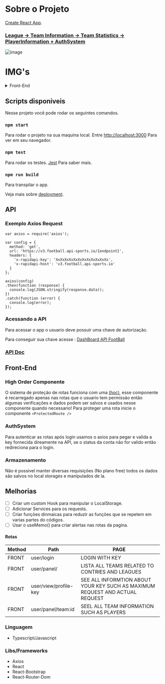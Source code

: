# Sobre o Projeto
[Create React App](https://github.com/facebook/create-react-app).

### [League -> Team Information -> Team Statistics -> PlayerInformation + AuthSystem ](https://github.com/Underewarrr/trade-technology-front-end-api-football/pull/2)
![image](https://github.com/Underewarrr/trade-technology-front-end-api-football/assets/74227915/7b9ac410-ad10-4de7-b432-d5c2adcde630)

# IMG's
<details>
  <summary>Front-End</summary>
  <img src="https://github.com/Underewarrr/trade-technology-front-end-api-football/assets/74227915/cd6d95d3-445e-434a-b13d-79e35d699195" />
  <img src="https://github.com/Underewarrr/trade-technology-front-end-api-football/assets/74227915/c18511ea-0b0f-4ac3-8deb-d2fea2a3309c"/>
   <img src="https://github.com/Underewarrr/trade-technology-front-end-api-football/assets/74227915/0a833ac5-1990-4bdc-b49a-2dc34fb9c5b5"/>
  <img src="https://github.com/Underewarrr/trade-technology-front-end-api-football/assets/74227915/487213ca-5087-4a90-a271-9870fcd7710d" />
  <img src="https://github.com/Underewarrr/trade-technology-front-end-api-football/assets/74227915/be63f016-0e49-49f1-9666-7230d281d101" />
  <img src="https://github.com/Underewarrr/trade-technology-front-end-api-football/assets/74227915/a38249ac-38f4-4154-b1ab-9ea80df17ea2" />
 <img src="https://github.com/Underewarrr/trade-technology-front-end-api-football/assets/74227915/b8925bf9-fbfb-4054-a6b3-a89d97fe8772" />
</details>

## Scripts disponiveis

Nesse projeto você pode rodar os seguintes comandos.

### `npm start`

Para rodar o projeto na sua maquina local.
Entre [http://localhost:3000](http://localhost:3000) Para ver em seu navegador.


### `npm test`

Para rodar os testes.
[Jest](https://jestjs.io/pt-BR/) Para saber mais.

### `npm run build`

Para transpilar o app.

Veja mais sobre [deployment](https://facebook.github.io/create-react-app/docs/deployment).

## API

### Exemplo Axios Request 
```
var axios = require('axios');

var config = {
  method: 'get',
  url: 'https://v3.football.api-sports.io/{endpoint}',
  headers: {
    'x-rapidapi-key': 'XxXxXxXxXxXxXxXxXxXxXxXx',
    'x-rapidapi-host': 'v3.football.api-sports.io'
  }
};

axios(config)
.then(function (response) {
  console.log(JSON.stringify(response.data));
})
.catch(function (error) {
  console.log(error);
});
```

### Acessando a API
Para acessar o app o usuario deve possuir uma chave de autorização.

Para conseguir sua chave acesse :
[DashBoard API FootBall](https://dashboard.api-football.com/)

### [API Doc](https://www.api-football.com/documentation-v3#section/Sample-Scripts/Java)


## Front-End

### High Order Componente
O sistema de proteção de rotas funciona com uma [(hoc)](), esse componente é recarregado apenas nas rotas que o usuario tem permissão então algumas verificações e dados podem ser salvos e usados nesse componente quando necessario!
Para proteger uma rota inicie o componente `<ProtectedRoute />`

### AuthSystem
Para autenticar as rotas após login usamos o axios para pegar e valida a key fornecida direamente na API, se o status da conta não for valido então redireciona para o login.

### Armazenamento
Não é possivel manter diversas requisições (No plano free) todos os dados são salvos no local storages e manipulados de la.

## Melhorias
- [ ] Criar um custom Hook para manipular o LocalStorage.
- [ ] Adicionar Services para os requests.
- [ ] Criar funções dinmaicas para reduzir as funções que se repetem em varias partes do códigos.
- [ ] Usar o useMemo() para criar alertas nas rotas da pagina.

#### Rotas
| Method | Path                       |                            PAGE                |
| ------ | -------------------------- | -------------------------------------------------- |
| FRONT    | user/login |      LOGIN WITH KEY            |
| FRONT    | user/panel/ |  LISTA ALL TEAMS RELATED TO CONTRIES AND LEAGUES           |
| FRONT    | user/view/profile-key |  SEE ALL INFORMTION ABOUT YOUR KEY SUCH AS MAXIMUM REQUEST AND ACTUAL REQUEST          |
| FRONT    | user/panel/team:id |  SEEL ALL TEAM INFORMATION SUCH AS PLAYERS            |

### Linguagem
- Typescript/Javascript
### Libs/Frameworks
- Axios
- React
- React-Bootstrap
- React-Router-Dom
